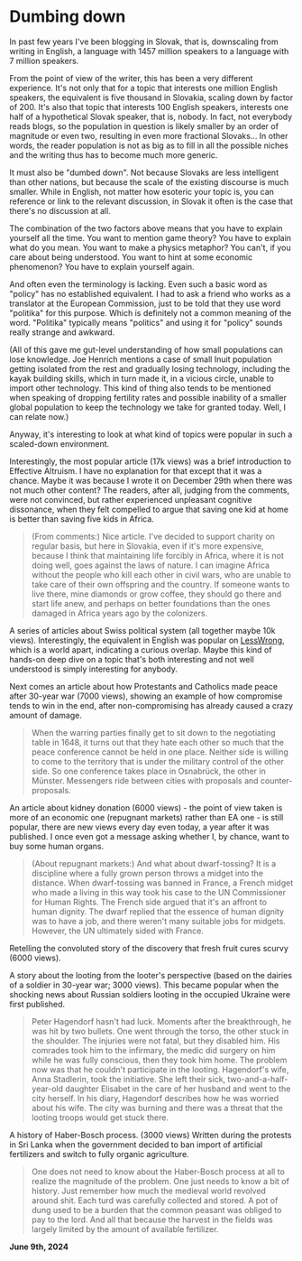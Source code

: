 # Dumbing down

In past few years I've been blogging in Slovak, that is, downscaling from writing in English, a language with 1457 million speakers to a language with 7 million speakers.

From the point of view of the writer, this has been a very different experience. It's not only that for a topic that interests one million English speakers, the equivalent is five thousand in Slovakia, scaling down by factor of 200. It's also that topic that interests 100 English speakers, interests one half of a hypothetical Slovak speaker, that is, nobody. In fact, not everybody reads blogs, so the population in question is likely smaller by an order of magnitude or even two, resulting in even more fractional Slovaks... In other words, the reader population is not as big as to fill in all the possible niches and the writing thus has to become much more generic.

It must also be "dumbed down". Not because Slovaks are less intelligent than other nations, but because the scale of the existing discourse is much smaller. While in English, not matter how esoteric your topic is, you can reference or link to the relevant discussion, in Slovak it often is the case that there's no discussion at all.

The combination of the two factors above means that you have to explain yourself all the time. You want to mention game theory? You have to explain what do you mean. You want to make a physics metaphor? You can't, if you care about being understood. You want to hint at some economic phenomenon? You have to explain yourself again.

And often even the terminology is lacking. Even such a basic word as "policy" has no established equivalent. I had to ask a friend who works as a translator at the European Commission, just to be told that they use word "politika" for this purpose. Which is definitely not a common meaning of the word. "Politika" typically means "politics" and using it for "policy" sounds really strange and awkward.

(All of this gave me gut-level understanding of how small populations can lose knowledge. Joe Henrich mentions a case of small Inuit population getting isolated from the rest and gradually losing technology, including the kayak building skills, which in turn made it, in a vicious circle, unable to import other technology. This kind of thing also tends to be mentioned when speaking of dropping fertility rates and possible inability of a smaller global population to keep the technology we take for granted today. Well, I can relate now.)

Anyway, it's interesting to look at what kind of topics were popular in such a scaled-down environment.

Interestingly, the most popular article (17k views) was a brief introduction to Effective Altruism. I have no explanation for that except that it was a chance. Maybe it was because I wrote it on December 29th when there was not much other content? The readers, after all, judging from the comments, were not convinced, but rather experienced unpleasant cognitive dissonance, when they felt compelled to argue that saving one kid at home is better than saving five kids in Africa.

> (From comments:) Nice article. I've decided to support charity on regular basis, but here in Slovakia, even if it's more expensive, because I think that maintaining life forcibly in Africa, where it is not doing well, goes against the laws of nature. I can imagine Africa without the people who kill each other in civil wars, who are unable to take care of their own offspring and the country. If someone wants to live there, mine diamonds or grow coffee, they should go there and start life anew, and perhaps on better foundations than the ones damaged in Africa years ago by the colonizers.

A series of articles about Swiss political system (all together maybe 10k views). Interestingly, the equivalent in English was popular on [LessWrong](https://www.lesswrong.com/posts/x6hpkYyzMG6Bf8T3W/swiss-political-system-more-than-you-ever-wanted-to-know-i), which is a world apart, indicating a curious overlap. Maybe this kind of hands-on deep dive on a topic that's both interesting and not well understood is simply interesting for anybody.

Next comes an article about how Protestants and Catholics made peace after 30-year war (7000 views), showing an example of how compromise tends to win in the end, after non-compromising has already caused a crazy amount of damage.

> When the warring parties finally get to sit down to the negotiating table in 1648, it turns out that they hate each other so much that the peace conference cannot be held in one place. Neither side is willing to come to the territory that is under the military control of the other side. So one conference takes place in Osnabrück, the other in Münster. Messengers ride between cities with proposals and counter-proposals.

An article about kidney donation (6000 views) - the point of view taken is more of an economic one (repugnant markets) rather than EA one - is still popular, there are new views every day even today, a year after it was published. I once even got a message asking whether I, by chance, want to buy some human organs.

> (About repugnant markets:) And what about dwarf-tossing? It is a discipline where a fully grown person throws a midget into the distance. When dwarf-tossing was banned in France, a French midget who made a living in this way took his case to the UN Commissioner for Human Rights. The French side argued that it's an affront to human dignity. The dwarf replied that the essence of human dignity was to have a job, and there weren't many suitable jobs for midgets. However, the UN ultimately sided with France.

Retelling the convoluted story of the discovery that fresh fruit cures scurvy (6000 views).

A story about the looting from the looter's perspective (based on the dairies of a soldier in 30-year war; 3000 views). This became popular when the shocking news about Russian soldiers looting in the occupied Ukraine were first published.

> Peter Hagendorf hasn't had luck. Moments after the breakthrough, he was hit by two bullets. One went through the torso, the other stuck in the shoulder. The injuries were not fatal, but they disabled him. His comrades took him to the infirmary, the medic did surgery on him while he was fully conscious, then they took him home. The problem now was that he couldn't participate in the looting. Hagendorf's wife, Anna Stadlerin, took the initiative. She left their sick, two-and-a-half-year-old daughter Elisabet in the care of her husband and went to the city herself. In his diary, Hagendorf describes how he was worried about his wife. The city was burning and there was a threat that the looting troops would get stuck there.

A history of Haber-Bosch process. (3000 views) Written during the protests in Sri Lanka when the government decided to ban import of artificial fertilizers and switch to fully organic agriculture.

> One does not need to know about the Haber-Bosch process at all to realize the magnitude of the problem. One just needs to know a bit of history. Just remember how much the medieval world revolved around shit. Each turd was carefully collected and stored. A pot of dung used to be a burden that the common peasant was obliged to pay to the lord. And all that because the harvest in the fields was largely limited by the amount of available fertilizer.

**June 9th, 2024**
